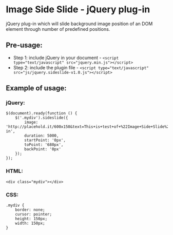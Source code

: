 Image Side Slide - jQuery plug-in
=================================

jQuery plug-in which will slide background image position of an DOM element through number of predefined positions.


Pre-usage:
----------

* Step 1: include jQuery in your document - `<script type="text/javascript" src="jquery.min.js"></script>`
* Step 2: include the plugin file - `<script type="text/javascript" src="js/jquery.sideslide-v1.0.js"></script>`

Example of usage:
-----------------
 
### jQuery:

	$(document).ready(function () {
		$('.mydiv').sideslide({
			image: 'http://placehold.it/600x150&text=This+is+test+of+%22Image+Side+Slide%22+Plug-in',
			duration: 5000,
			startPoint: '0px',
			toPoint: '680px',
			backPoint: '0px'
		});
	});

### HTML:

	<div class="mydiv"></div>

### CSS:

	.mydiv {
		border: none;
		cursor: pointer;
		height: 150px;
		width: 150px;
	}